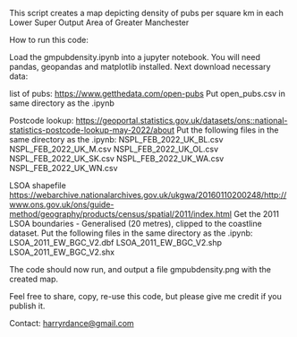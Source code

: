 This script creates a map depicting density of pubs per square km in each Lower Super Output Area of Greater Manchester

How to run this code:

Load the gmpubdensity.ipynb into a jupyter notebook. You will need pandas, geopandas and matplotlib installed. Next download necessary data:

list of pubs:
https://www.getthedata.com/open-pubs
Put open_pubs.csv in same directory as the .ipynb

Postcode lookup:
https://geoportal.statistics.gov.uk/datasets/ons::national-statistics-postcode-lookup-may-2022/about
Put the following files in the same directory as the .ipynb:
NSPL_FEB_2022_UK_BL.csv
NSPL_FEB_2022_UK_M.csv
NSPL_FEB_2022_UK_OL.csv
NSPL_FEB_2022_UK_SK.csv
NSPL_FEB_2022_UK_WA.csv
NSPL_FEB_2022_UK_WN.csv

LSOA shapefile
https://webarchive.nationalarchives.gov.uk/ukgwa/20160110200248/http://www.ons.gov.uk/ons/guide-method/geography/products/census/spatial/2011/index.html
Get the 2011 LSOA boundaries - Generalised (20 metres), clipped to the coastline dataset.
Put the following files in the same directory as the .ipynb:
LSOA_2011_EW_BGC_V2.dbf
LSOA_2011_EW_BGC_V2.shp
LSOA_2011_EW_BGC_V2.shx

The code should now run, and output a file gmpubdensity.png with the created map.

Feel free to share, copy, re-use this code, but please give me credit if you publish it.

Contact: harryrdance@gmail.com